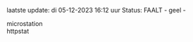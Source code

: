 laatste update: 
di 05-12-2023 16:12   uur 
Status: FAALT - geel - 
<div class="service Y">microstation</div><div class="service G">httpstat</div>